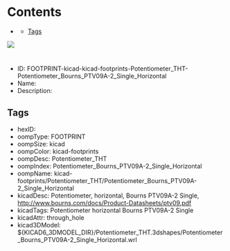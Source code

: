 



Contents
========

* [](#)
	* [Tags](#tags)
  
![][im]
# 

- ID: FOOTPRINT-kicad-kicad-footprints-Potentiometer_THT-Potentiometer_Bourns_PTV09A-2_Single_Horizontal
- Name: 
- Description: 

## Tags

- hexID: 
- oompType: FOOTPRINT
- oompSize: kicad
- oompColor: kicad-footprints
- oompDesc: Potentiometer_THT
- oompIndex: Potentiometer_Bourns_PTV09A-2_Single_Horizontal
- oompName: kicad-footprints/Potentiometer_THT/Potentiometer_Bourns_PTV09A-2_Single_Horizontal
- kicadDesc: Potentiometer, horizontal, Bourns PTV09A-2 Single, http://www.bourns.com/docs/Product-Datasheets/ptv09.pdf
- kicadTags: Potentiometer horizontal Bourns PTV09A-2 Single
- kicadAttr: through_hole
- kicad3DModel: ${KICAD6_3DMODEL_DIR}/Potentiometer_THT.3dshapes/Potentiometer_Bourns_PTV09A-2_Single_Horizontal.wrl



[im]: image.png
